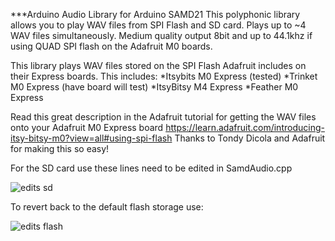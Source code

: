 ***Arduino Audio Library for Arduino SAMD21
This polyphonic library allows you to play WAV files from SPI Flash and SD card. Plays up to ~4 WAV files simultaneously. Medium quality output 8bit and up to 44.1khz if using QUAD SPI flash on the Adafruit M0 boards.

This library plays WAV files stored on the SPI Flash Adafruit includes on their Express boards. This includes: *Itsybits M0 Express (tested) *Trinket M0 Express (have board will test) *ItsyBitsy M4 Express *Feather M0 Express

Read this great description in the Adafruit tutorial for getting the WAV files onto your Adafruit M0 Express board https://learn.adafruit.com/introducing-itsy-bitsy-m0?view=all#using-spi-flash Thanks to Tondy Dicola and Adafruit for making this so easy!

For the SD card use these lines need to be edited in SamdAudio.cpp

![edits sd](https://github.com/hydronics2/SamdAudio/blob/master/library_modification_SD_card.JPG)

To revert back to the default flash storage use:

![edits flash](https://github.com/hydronics2/SamdAudio/blob/master/library_modification_flash.JPG)
